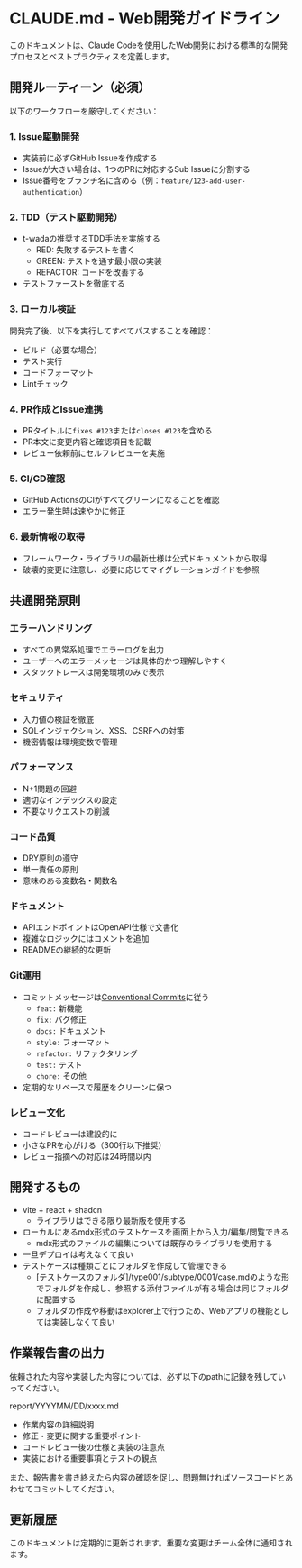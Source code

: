 # CLAUDE.md - Web開発ガイドライン

このドキュメントは、Claude Codeを使用したWeb開発における標準的な開発プロセスとベストプラクティスを定義します。

## 開発ルーティーン（必須）

以下のワークフローを厳守してください：

### 1. Issue駆動開発
- 実装前に必ずGitHub Issueを作成する
- Issueが大きい場合は、1つのPRに対応するSub Issueに分割する
- Issue番号をブランチ名に含める（例：`feature/123-add-user-authentication`）

### 2. TDD（テスト駆動開発）
- t-wadaの推奨するTDD手法を実施する
  - RED: 失敗するテストを書く
  - GREEN: テストを通す最小限の実装
  - REFACTOR: コードを改善する
- テストファーストを徹底する

### 3. ローカル検証
開発完了後、以下を実行してすべてパスすることを確認：
- ビルド（必要な場合）
- テスト実行
- コードフォーマット
- Lintチェック

### 4. PR作成とIssue連携
- PRタイトルに`fixes #123`または`closes #123`を含める
- PR本文に変更内容と確認項目を記載
- レビュー依頼前にセルフレビューを実施

### 5. CI/CD確認
- GitHub ActionsのCIがすべてグリーンになることを確認
- エラー発生時は速やかに修正

### 6. 最新情報の取得
- フレームワーク・ライブラリの最新仕様は公式ドキュメントから取得
- 破壊的変更に注意し、必要に応じてマイグレーションガイドを参照

## 共通開発原則

### エラーハンドリング
- すべての異常系処理でエラーログを出力
- ユーザーへのエラーメッセージは具体的かつ理解しやすく
- スタックトレースは開発環境のみで表示

### セキュリティ
- 入力値の検証を徹底
- SQLインジェクション、XSS、CSRFへの対策
- 機密情報は環境変数で管理

### パフォーマンス
- N+1問題の回避
- 適切なインデックスの設定
- 不要なリクエストの削減

### コード品質
- DRY原則の遵守
- 単一責任の原則
- 意味のある変数名・関数名

### ドキュメント
- APIエンドポイントはOpenAPI仕様で文書化
- 複雑なロジックにはコメントを追加
- READMEの継続的な更新

### Git運用
- コミットメッセージは[Conventional Commits](https://www.conventionalcommits.org/)に従う
  - `feat:` 新機能
  - `fix:` バグ修正
  - `docs:` ドキュメント
  - `style:` フォーマット
  - `refactor:` リファクタリング
  - `test:` テスト
  - `chore:` その他
- 定期的なリベースで履歴をクリーンに保つ

### レビュー文化
- コードレビューは建設的に
- 小さなPRを心がける（300行以下推奨）
- レビュー指摘への対応は24時間以内

## 開発するもの

- vite + react + shadcn
  - ライブラリはできる限り最新版を使用する
- ローカルにあるmdx形式のテストケースを画面上から入力/編集/閲覧できる
  - mdx形式のファイルの編集については既存のライブラリを使用する
- 一旦デプロイは考えなくて良い
- テストケースは種類ごとにフォルダを作成して管理できる
  - [テストケースのフォルダ]/type001/subtype/0001/case.mdのような形でフォルダを作成し、参照する添付ファイルが有る場合は同じフォルダに配置する
  - フォルダの作成や移動はexplorer上で行うため、Webアプリの機能としては実装しなくて良い

## 作業報告書の出力

依頼された内容や実装した内容については、必ず以下のpathに記録を残していってください。

report/YYYYMM/DD/xxxx.md

- 作業内容の詳細説明
- 修正・変更に関する重要ポイント
- コードレビュー後の仕様と実装の注意点
- 実装における重要事項とテストの観点

また、報告書を書き終えたら内容の確認を促し、問題無ければソースコードとあわせてコミットしてください。

## 更新履歴

このドキュメントは定期的に更新されます。重要な変更はチーム全体に通知されます。